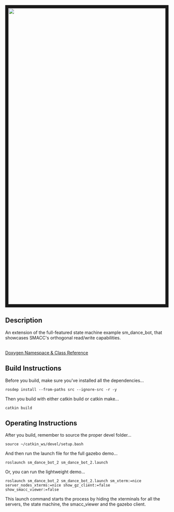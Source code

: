 <img src="https://github.com/reelrbtx/SMACC/blob/master/smacc_sm_reference_library/sm_dance_bot/docs/sm_dance_bot_2(1-15-2020).dot.svg" width="950" align="center" border="10"/>

<h2>Description</h2> An extension of the full-featured state machine example sm_dance_bot, that showcases SMACC's orthogonal read/write capabilities.<br></br>

<a href="https://reelrbtx.github.io/SMACC_Documentation/master/html/namespacesm__dance__bot__2.html">Doxygen Namespace & Class Reference</a>

<h2>Build Instructions</h2>
Before you build, make sure you've installed all the dependencies...

```
rosdep install --from-paths src --ignore-src -r -y 
```

Then you build with either catkin build or catkin make...

```
catkin build
```
<h2>Operating Instructions</h2>
After you build, remember to source the proper devel folder...

```
source ~/catkin_ws/devel/setup.bash
```

And then run the launch file for the full gazebo demo...

```
roslaunch sm_dance_bot_2 sm_dance_bot_2.launch
```

Or, you can run the lightweight demo...

```
roslaunch sm_dance_bot_2 sm_dance_bot_2.launch sm_xterm:=nice server_nodes_xterms:=nice show_gz_client:=false show_smacc_viewer:=false
```

This launch command starts the process by hiding the xterminals for all the servers, the state machine, the smacc_viewer and the gazebo client.

